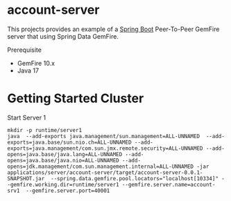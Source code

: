 # account-server

This projects provides an example of a [Spring Boot](https://spring.io/projects/spring-boot) Peer-To-Peer GemFire server 
that using Spring Data GemFire.


Prerequisite

- GemFire 10.x
- Java 17


# Getting Started Cluster

Start Server 1

```shell
mkdir -p runtime/server1
java  --add-exports java.management/sun.management=ALL-UNNAMED  --add-exports=java.base/sun.nio.ch=ALL-UNNAMED --add-exports=java.management/com.sun.jmx.remote.security=ALL-UNNAMED --add-opens=java.base/java.lang=ALL-UNNAMED --add-opens=java.base/java.nio=ALL-UNNAMED --add-opens=jdk.management/com.sun.management.internal=ALL-UNNAMED -jar applications/server/account-server/target/account-server-0.0.1-SNAPSHOT.jar  --spring.data.gemfire.pool.locators="localhost[10334]" --gemfire.working.dir=runtime/server1 --gemfire.server.name=account-srv1  --gemfire.server.port=40001
```